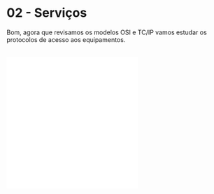 # 02 - Serviços

Bom, agora que revisamos os modelos OSI e TC/IP vamos estudar os protocolos de acesso aos equipamentos. <br></br>

![TELNET](telnet/README.md)
![SSH](ssh/README.md)

